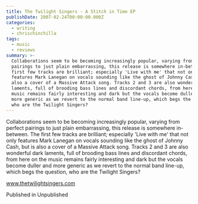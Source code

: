```yaml
---
title: The Twilight Singers - A Stitch in Time EP
publishDate: 2007-02-24T00:00:00.000Z
categories:
  - writing
  - chrischinchilla
tags:
  - music
  - reviews
summary: >-
  Collaborations seem to be becoming increasingly popular, varying from perfect
  pairings to just plain embarrassing, this release is somewhere in-between. The
  first few tracks are brilliant; especially 'Live with me' that not only
  features Mark Lanegan on vocals sounding like the ghost of Johnny Cash, but is
  also a cover of a Massive Attack song. Tracks 2 and 3 are also wonderful dark
  laments, full of brooding bass lines and discordant chords, from here on the
  music remains fairly interesting and dark but the vocals become duller and
  more generic as we revert to the normal band line-up, which begs the question,
  who are the Twilight Singers?
---
```


Collaborations seem to be becoming increasingly popular, varying from perfect pairings to just plain embarrassing, this release is somewhere in-between. The first few tracks are brilliant; especially 'Live with me' that not only features Mark Lanegan on vocals sounding like the ghost of Johnny Cash, but is also a cover of a Massive Attack song. Tracks 2 and 3 are also wonderful dark laments, full of brooding bass lines and discordant chords, from here on the music remains fairly interesting and dark but the vocals become duller and more generic as we revert to the normal band line-up, which begs the question, who are the Twilight Singers?

<a href=https://www.thetwilightsingers.com target=_blank>www.thetwilightsingers.com</a>

Published in Unpublished
